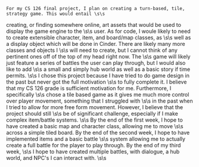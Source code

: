 	For my CS 126 final project, I plan on creating a turn-based, tile, strategy game. This would entail \s\s
creating, or finding somewhere online, art assets that would be used to display the game engine to the  \s\s
user. As for code, I woule likely to need to create extensible character, item, and board/map classes, as  \s\s
well as a display object which will be done in Cinder. There are likely many more classes and objects I \s\s
will need to create, but I cannot think of any pertinent ones off of the top of my head right now. The \s\s
game will likely just feature a series of battles the user can play through, but I would also like to add \s\s
a small and simply hub world as well as a basic story if time permits. \s\s
	I chose this project because I have tried to do game design in the past but never got the full motivation \s\s
to fully complete it. I believe that my CS 126 grade is sufficient motivation for me. Furthermore, I specifically \s\s
chose a tile based game as it gives me much more control over player movement, something that I struggled with \s\s
in the past when I tried to allow for more free form movement. However, I believe that the project should still \s\s
be of significant challenge, especially if I make complex item/battle systems. \s\s
	By the end of the first week, I hope to have created a basic map and character class, allowing me to move \s\s
across a simple tiled board. By the end of the second week, I hope to have implemented items and a basic battle \s\s
system allowing me to actually create a full battle for the player to play through. By the end of my third week, \s\s
I hope to have created multiple battles, with dialogue, a hub world, and NPC's I can interact with. \s\s
